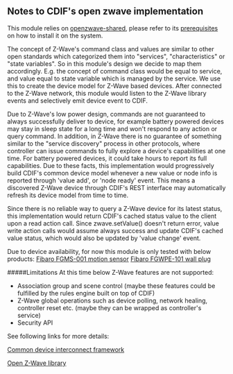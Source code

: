 Notes to CDIF's open zwave implementation
---------------------------------------
This module relies on [openzwave-shared](https://www.npmjs.com/package/openzwave-shared), please refer to its [prerequisites](https://www.npmjs.com/package/openzwave-shared#prerequisites) on how to install it on the system.

The concept of Z-Wave's command class and values are similar to other open standards which categorized them into "services", "characteristics" or "state variables". So in this module's design we decide to map them accordingly. E.g. the concept of command class would be equal to service, and value equal to state variable which is managed by the service. We use this to create the device model for Z-Wave based devices. After connected to the Z-Wave network, this module would listen to the Z-Wave library events and selectively emit device event to CDIF.

Due to Z-Wave's low power design, commands are not guaranteed to always successfully deliver to device, for example battery powered devices may stay in sleep state for a long time and won't respond to any action or query command. In addition, in Z-Wave there is no guarantee of something similar to the "service discovery" process in other protocols, where controller can issue commands to fully explore a device's capabilities at one time. For battery powered devices, it could take hours to report its full capabilities. Due to these facts, this implementation would progressively build CDIF's common device model whenever a new value or node info is reported through 'value add', or 'node ready' event. This means a discovered Z-Wave device through CDIF's REST interface may automatically refresh its device model from time to time.

Since there is no reliable way to query a Z-Wave device for its latest status, this implementation would return CDIF's cached status value to the client upon a read action call. Since zwave.setValue() doesn't return error, value write action calls would assume always success and update CDIF's cached value status, which would also be updated by 'value change' event.

Due to device availability, for now this module is only tested with below products:
[Fibaro FGMS-001 motion sensor](http://www.fibaro.com/en/the-fibaro-system/motion-sensor)
[Fibaro FGWPE-101 wall plug](http://www.fibaro.com/en/the-fibaro-system/wall-plug)

#####Limitations
At this time below Z-Wave features are not supported:
* Association group and scene control (maybe these features could be fulfilled by the rules engine built on top of CDIF)
* Z-Wave global operations such as device polling, network healing, controller reset etc. (maybe they can be wrapped as controller's service)
* Security API



See following links for more details: <br/>

[Common device interconnect framework](https://github.com/out4b/cdif)

[Open Z-Wave library](https://www.npmjs.com/package/openzwave-shared)
